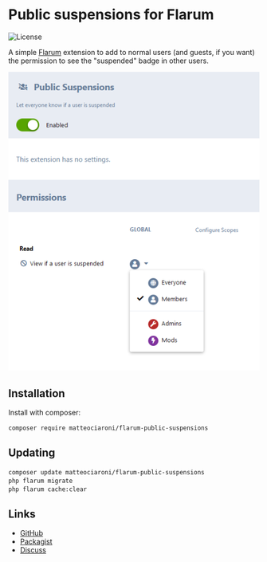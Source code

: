 # Public suspensions for Flarum

![License](https://img.shields.io/badge/license-MIT-blue.svg)

A simple [Flarum](http://flarum.org) extension to add to normal users (and guests, if you want) the permission to see the "suspended" badge in other users.

![settings](https://raw.githubusercontent.com/matteociaroni/flarum-public-suspensions/master/settings.png)

## Installation

Install with composer:

```sh
composer require matteociaroni/flarum-public-suspensions
```

## Updating

```sh
composer update matteociaroni/flarum-public-suspensions
php flarum migrate
php flarum cache:clear
```

## Links

- [GitHub](https://github.com/matteociaroni/flarum-public-suspensions)
- [Packagist](https://packagist.org/packages/matteociaroni/flarum-public-suspensions)
- [Discuss](https://discuss.flarum.org/d/32350)
